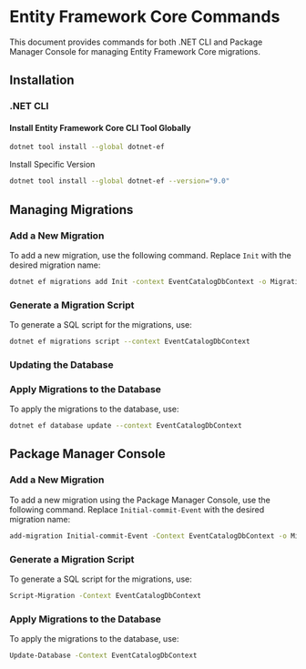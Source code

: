 # Entity Framework Core Commands

This document provides commands for both .NET CLI and Package Manager Console for managing Entity Framework Core migrations.

## Installation

### .NET CLI

#### Install Entity Framework Core CLI Tool Globally
```sh
dotnet tool install --global dotnet-ef
```

Install Specific Version
```sh
dotnet tool install --global dotnet-ef --version="9.0"
```

## Managing Migrations

### Add a New Migration
To add a new migration, use the following command. Replace `Init` with the desired migration name:

```sh
dotnet ef migrations add Init -context EventCatalogDbContext -o Migrations/ShoppingBasketDb
```

### Generate a Migration Script
To generate a SQL script for the migrations, use:
```sh
dotnet ef migrations script --context EventCatalogDbContext
```

### Updating the Database

### Apply Migrations to the Database
To apply the migrations to the database, use:

```sh
dotnet ef database update --context EventCatalogDbContext
```

## Package Manager Console

### Add a New Migration
To add a new migration using the Package Manager Console, use the following command. Replace `Initial-commit-Event` with the desired migration name:


```sh
add-migration Initial-commit-Event -Context EventCatalogDbContext -o Migrations/ShoppingBasketDb
```


### Generate a Migration Script
To generate a SQL script for the migrations, use:

```sh
Script-Migration -Context EventCatalogDbContext
```

### Apply Migrations to the Database
To apply the migrations to the database, use:

```sh
Update-Database -Context EventCatalogDbContext
```